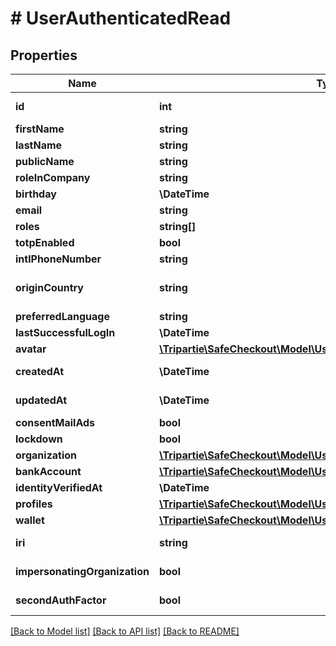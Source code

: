 # # UserAuthenticatedRead

## Properties

Name | Type | Description | Notes
------------ | ------------- | ------------- | -------------
**id** | **int** |  | [optional] [readonly]
**firstName** | **string** |  | [optional]
**lastName** | **string** |  | [optional]
**publicName** | **string** |  | [optional]
**roleInCompany** | **string** |  | [optional]
**birthday** | **\DateTime** |  | [optional]
**email** | **string** |  | [optional]
**roles** | **string[]** |  |
**totpEnabled** | **bool** |  | [optional]
**intlPhoneNumber** | **string** |  | [optional]
**originCountry** | **string** | The originating country | [optional]
**preferredLanguage** | **string** |  | [optional]
**lastSuccessfulLogIn** | **\DateTime** |  | [optional]
**avatar** | [**\Tripartie\SafeCheckout\Model\UserMediaAuthenticatedRead**](UserMediaAuthenticatedRead.md) |  | [optional]
**createdAt** | **\DateTime** |  | [optional] [readonly]
**updatedAt** | **\DateTime** |  | [optional] [readonly]
**consentMailAds** | **bool** |  |
**lockdown** | **bool** |  |
**organization** | [**\Tripartie\SafeCheckout\Model\UserOrganizationAuthenticatedRead**](UserOrganizationAuthenticatedRead.md) |  | [optional]
**bankAccount** | [**\Tripartie\SafeCheckout\Model\UserBankAccountAuthenticatedRead**](UserBankAccountAuthenticatedRead.md) |  | [optional]
**identityVerifiedAt** | **\DateTime** |  | [optional]
**profiles** | [**\Tripartie\SafeCheckout\Model\UserPersonaAuthenticatedRead[]**](UserPersonaAuthenticatedRead.md) |  |
**wallet** | [**\Tripartie\SafeCheckout\Model\UserWalletAuthenticatedRead**](UserWalletAuthenticatedRead.md) |  | [optional]
**iri** | **string** |  | [optional] [readonly]
**impersonatingOrganization** | **bool** |  | [optional] [readonly]
**secondAuthFactor** | **bool** |  | [optional] [readonly]

[[Back to Model list]](../../README.md#models) [[Back to API list]](../../README.md#endpoints) [[Back to README]](../../README.md)
